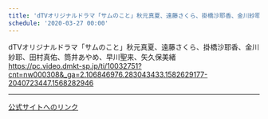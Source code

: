 ```yaml
---
title: 'dTVオリジナルドラマ「サムのこと」秋元真夏、遠藤さくら、掛橋沙耶香、金川紗耶、田村真佑、筒井あやめ、早川聖来、矢久保美緒 '
schedule: '2020-03-27 00:00'
---
```


<div id="detailBody"> <p>  dTVオリジナルドラマ「サムのこと」秋元真夏、遠藤さくら、掛橋沙耶香、金川紗耶、田村真佑、筒井あやめ、早川聖来、矢久保美緒  <br/>  <a href="https://pc.video.dmkt-sp.jp/ti/10032751?cnt=nw000308&amp;_ga=2.106846976.283043433.1582629177-2040723447.1568282946" target="_blank" title="https://pc.video.dmkt-sp.jp/ti/10032751?cnt=nw000308&amp;_ga=2.106846976.283043433.1582629177-2040723447.1568282946">   https://pc.video.dmkt-sp.jp/ti/10032751?cnt=nw000308&amp;_ga=2.106846976.283043433.1582629177-2040723447.1568282946  </a> </p></div>

---
[公式サイトへのリンク]('http://www.nogizaka46.com/schedule/2020/03/055058.php?member=mio-yakubo&category=&monthly=202003')